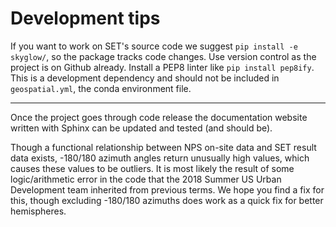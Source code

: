 # Development tips

If you want to work on SET's source code we suggest `pip install -e skyglow/`, so the package tracks code changes.
Use version control as the project is on Github already.
Install a PEP8 linter like `pip install pep8ify`. This is a  development dependency and should not be included in `geospatial.yml`, the conda environment file.

---

Once the project goes through code release the documentation website written with Sphinx can be updated and tested (and should be).

Though a functional relationship between NPS on-site data and SET result data exists, -180/180 azimuth angles return unusually high values, which causes these values to be outliers. It is most likely the result of some logic/arithmetic error in the code that the 2018 Summer US Urban Development team inherited from previous terms. We hope you find a fix for this, though excluding -180/180 azimuths does work as a quick fix for better hemispheres.
